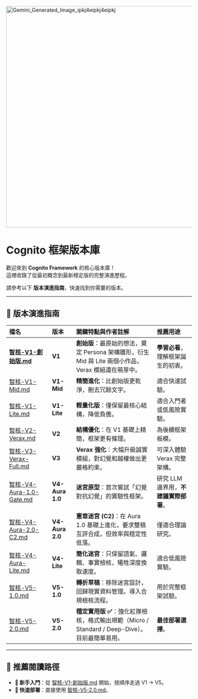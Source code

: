 <img width="600" height="600" alt="Gemini_Generated_Image_ipkj4eipkj4eipkj" src="https://github.com/user-attachments/assets/17ca7bfb-e0b3-4d6a-83cf-9d1900ec7014" />

# Cognito 框架版本庫  

歡迎來到 **Cognito Framework** 的核心版本庫！  
這裡收錄了從最初概念到最新穩定版的完整演進歷程。  

請參考以下 **版本演進指南**，快速找到你需要的版本。  

---

## 🧭 版本演進指南  

| 檔名 | 版本 | 關鍵特點與作者註解 | 推薦用途 |
| :--- | :--- | :--- | :--- |
| [**智核-V1-創始版.md**](./智核-V1-創始版.md) | **V1** | **創始版**：最原始的想法，奠定 Persona 架構雛形，衍生 Mid 與 Lite 兩個小作品，Verax 模組還在萌芽中。 | **學習必看**，理解框架誕生的初衷。 |
| [智核-V1-Mid.md](./Cognito-zhTW/智核/智核-V1-Mid.md) | **V1-Mid** | **精簡進化**：比創始版更乾淨，刪去冗餘文字。 | 適合快速試驗。 |
| [智核-V1-Lite.md](./Cognito-zhTW/智核/智核-V1-Lite.md) | **V1-Lite** | **輕量化版**：僅保留最核心結構，降低負擔。 | 適合入門者或低風險實驗。 |
| [智核-V2-Verax.md](./Cognito-zhTW/智核/智核-V2-Verax.md) | **V2** | **結構優化**：在 V1 基礎上精簡，框架更有條理。 | 為後續框架板模。 |
| [智核-V3-Verax-Full.md](./Cognito-zhTW/智核/智核-V3-Verax-Full.md) | **V3** | **Verax 強化**：大幅升級誠實模組，對幻覺和越權做出更嚴格約束。 | 可深入體驗 Verax 完整架構。 |
| [智核-V4-Aura-1.0-Gate.md](./Cognito-zhTW/智核/智核-V4-Aura-1.0-Gate.md) | **V4-Aura 1.0** | **迷宮原型**：首次嘗試「幻覺對抗幻覺」的實驗性框架。 | 研究 LLM 邊界用，**不建議實際部署**。 |
| [智核-V4-Aura-2.0-C2.md](./Cognito-zhTW/智核/智核-V4-Aura-2.0-C2.md) | **V4-Aura 2.0** | **憲章迷宮 (C2)**：在 Aura 1.0 基礎上進化，要求雙稿互評合成，但效率與穩定性低落。 | 僅適合理論研究。 |
| [智核-V4-Aura-Lite.md](./Cognito-zhTW/智核/智核-V4-Aura-Lite.md) | **V4-Lite** | **簡化迷宮**：只保留語氣、邏輯、事實檢核，犧牲深度換取速度。 | 適合低風險實驗。 |
| [智核-V5-1.0.md](./Cognito-zhTW/智核/智核-V5-1.0.md) | **V5-1.0** | **轉折草稿**：移除迷宮設計，回歸現實資料管理。導入合規檢核流程。 | 用於完整框架試驗。 |
| [智核-V5-2.0.md](./Cognito-zhTW/智核/智核-V5-2.0.md) | **V5-2.0** | **穩定實用版 ✅**：強化紅隊檢核，格式輸出規範（Micro / Standard / Deep-Dive）。目前最簡單易用。 | **最佳部署選擇**。 |

---

## 📖 推薦閱讀路徑  

- **🌱 新手入門**：從 [智核-V1-創始版.md](./Cognito-zhTW/智核/智核-V1-創始版.md) 開始，按順序走過 V1 → V5。  
- **🚀 快速部署**：直接使用 [智核-V5-2.0.md](./Cognito-zhTW/智核/智核-V5-2.0.md)。  

